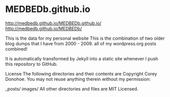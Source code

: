 MEDBEDb.github.io
=================

http://medbedb.github.io/MEDBEDb.github.io/
http://medbedb.github.io/MEDBEDb/


This is the data for my personal website
This is the combination of two older blog dumps that I have from 2000 - 2009. all of my wordpress.org posts combined!

It is automatically transformed by Jekyll into a static site whenever I push this repository to GitHub.

License
The following directories and their contents are Copyright Corey Donohoe. You may not reuse anything therein without my permission:

_posts/
images/
All other directories and files are MIT Licensed.
